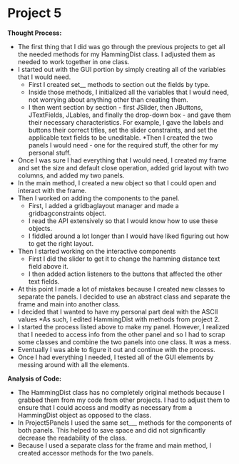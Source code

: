 # Project 5

**Thought Process:**
* The first thing that I did was go through the previous projects to get all the needed methods for my HammingDist class. I adjusted them as needed to work together in one class. 
* I started out with the GUI portion by simply creating all of the variables that I would need.
	* First I created set__ methods to section out the fields by type.
	* Inside those methods, I initialized all the variables that I would need, not worrying about anything other than creating them.
	* I then went section by section - first JSlider, then JButtons, JTextFields, JLables, and finally the drop-down box - and gave them their necessary characteristics. For example, I gave the labels and buttons their correct titles, set the slider constraints, and set the applicable text fields to be uneditable.
	*Then I created the two panels I would need - one for the required stuff, the other for my personal stuff.
* Once I was sure I had everything that I would need, I created my frame and set the size and default close operation, added grid layout with two columns, and added my two panels.
* In the main method, I created a new object so that I could open and interact with the frame.
* Then I worked on adding the components to the panel.
	* First, I added a gridbaglayout manager and made a gridbagconstraints object.
	* I read the API extensively so that I would know how to use these objects.
	* I fiddled around a lot longer than I would have liked figuring out how to get the right layout.
* Then I started working on the interactive components
	* First I did the slider to get it to change the hamming distance text field above it.
	* I then added action listeners to the buttons that affected the other text fields.
* At this point I made a lot of mistakes because I created new classes to separate the panels. I decided to use an abstract class and separate the frame and main into another class.
* I decided that I wanted to have my personal part deal with the ASCII values
*As such, I edited HammingDist with methods from project 2.
* I started the process listed above to make my panel. However, I realized that I needed to access info from the other panel and so I had to scrap some classes and combine the two panels into one class. It was a mess.
* Eventually I was able to figure it out and continue with the process.
* Once I had everything I needed, I tested all of the GUI elements by messing around with all the elements.


**Analysis of Code:**
* The HammingDist class has no completely original methods because I grabbed them from my code from other projects. I had to adjust them to ensure that I could access and modify as necessary from a HammingDist object as opposed to the class.
* In Project5Panels I used the same set___ methods for the components of both panels. This helped to save space and did not significantly decrease the readability of the class.
* Because I used a separate class for the frame and main method, I created accessor methods for the two panels.
